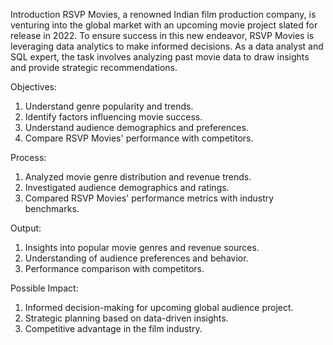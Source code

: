 Introduction
RSVP Movies, a renowned Indian film production company, is venturing into the global market with an upcoming movie project slated for release in 2022. To ensure success in this new endeavor, RSVP Movies is leveraging data analytics to make informed decisions. As a data analyst and SQL expert, the task involves analyzing past movie data to draw insights and provide strategic recommendations.

Objectives:
1.	Understand genre popularity and trends.
2.	Identify factors influencing movie success.
3.	Understand audience demographics and preferences.
4.	Compare RSVP Movies' performance with competitors.
   
Process:
1.	Analyzed movie genre distribution and revenue trends.
2.	Investigated audience demographics and ratings.
3.	Compared RSVP Movies' performance metrics with industry benchmarks.
   
Output:
1.	Insights into popular movie genres and revenue sources.
2.	Understanding of audience preferences and behavior.
3.	Performance comparison with competitors.
   
Possible Impact:
1.	Informed decision-making for upcoming global audience project.
2.	Strategic planning based on data-driven insights.
3.	Competitive advantage in the film industry.

